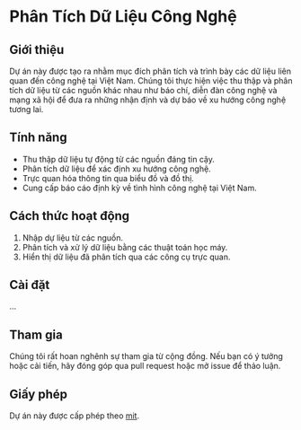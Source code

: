 # Phân Tích Dữ Liệu Công Nghệ

## Giới thiệu
Dự án này được tạo ra nhằm mục đích phân tích và trình bày các dữ liệu liên quan đến công nghệ tại Việt Nam. Chúng tôi thực hiện việc thu thập và phân tích dữ liệu từ các nguồn khác nhau như báo chí, diễn đàn công nghệ và mạng xã hội để đưa ra những nhận định và dự báo về xu hướng công nghệ tương lai.

## Tính năng
- Thu thập dữ liệu tự động từ các nguồn đáng tin cậy.
- Phân tích dữ liệu để xác định xu hướng công nghệ.
- Trực quan hóa thông tin qua biểu đồ và đồ thị.
- Cung cấp báo cáo định kỳ về tình hình công nghệ tại Việt Nam.

## Cách thức hoạt động
1. Nhập dự liệu từ các nguồn.
2. Phân tích và xử lý dữ liệu bằng các thuật toán học máy.
3. Hiển thị dữ liệu đã phân tích qua các công cụ trực quan.

## Cài đặt
...

## Tham gia
Chúng tôi rất hoan nghênh sự tham gia từ cộng đồng. Nếu bạn có ý tưởng hoặc cải tiến, hãy đóng góp qua pull request hoặc mở issue để thảo luận.

## Giấy phép
Dự án này được cấp phép theo [mit](LICENSE).